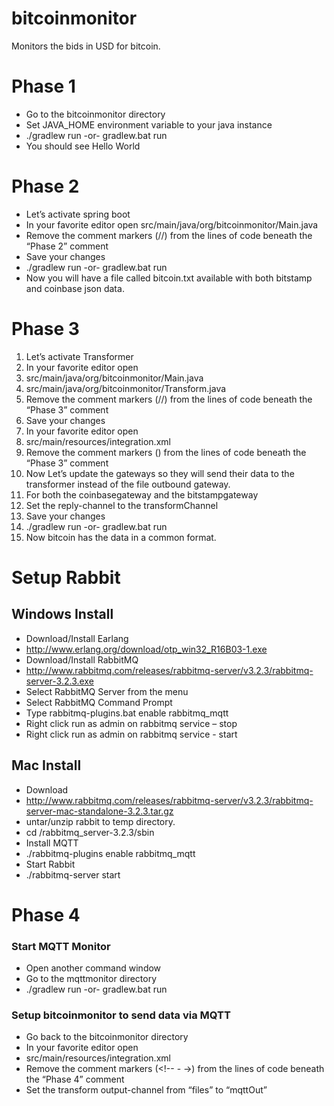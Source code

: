 bitcoinmonitor
==============

Monitors the bids in USD for bitcoin.

# Phase 1
* Go to the bitcoinmonitor directory
* Set JAVA_HOME environment variable to your java instance
* ./gradlew run -or- gradlew.bat run
* You should see Hello World

# Phase 2
* Let’s activate spring boot
* In your favorite editor open src/main/java/org/bitcoinmonitor/Main.java
* Remove the comment markers (//) from the lines of code beneath the “Phase 2” comment
* Save your changes
* ./gradlew run -or- gradlew.bat run
* Now you will have a file called bitcoin.txt available with both bitstamp and coinbase json data.

# Phase 3
1. Let’s activate Transformer
2. In your favorite editor open 
3.  src/main/java/org/bitcoinmonitor/Main.java 
4.  src/main/java/org/bitcoinmonitor/Transform.java
5.  Remove the comment markers (//) from the lines of code beneath the “Phase 3” comment
6.  Save your changes
7. In your favorite editor open 
8. src/main/resources/integration.xml
9. Remove the comment markers (<!-- -->) from the lines of code beneath the “Phase 3” comment
10. Now Let’s update the gateways so they will send their data to the transformer instead of the file outbound gateway.
11. For both the coinbasegateway and the bitstampgateway 
12. Set the reply-channel to the transformChannel
13. Save your changes
14. ./gradlew run -or- gradlew.bat run
15. Now bitcoin has the data in a common format.

# Setup Rabbit
## Windows Install
* Download/Install Earlang
 * http://www.erlang.org/download/otp_win32_R16B03-1.exe
* Download/Install RabbitMQ
 * http://www.rabbitmq.com/releases/rabbitmq-server/v3.2.3/rabbitmq-server-3.2.3.exe
* Select RabbitMQ Server from the menu
* Select RabbitMQ Command Prompt
* Type rabbitmq-plugins.bat enable rabbitmq_mqtt
* Right click run as admin on rabbitmq service – stop
* Right click run as admin  on rabbitmq service - start

## Mac Install
* Download
 * http://www.rabbitmq.com/releases/rabbitmq-server/v3.2.3/rabbitmq-server-mac-standalone-3.2.3.tar.gz
* untar/unzip rabbit to temp directory.  
* cd /rabbitmq_server-3.2.3/sbin
* Install MQTT
 * ./rabbitmq-plugins enable rabbitmq_mqtt
* Start Rabbit
 * ./rabbitmq-server start

# Phase 4
### Start MQTT Monitor
* Open another command window
* Go to the mqttmonitor directory
* ./gradlew run -or- gradlew.bat run
### Setup bitcoinmonitor to send data via MQTT
* Go back to the bitcoinmonitor directory
* In your favorite editor open 
* src/main/resources/integration.xml
* Remove the comment markers (<!-- - ->) from the lines of code beneath the “Phase 4” comment
* Set the transform output-channel from “files” to “mqttOut”

